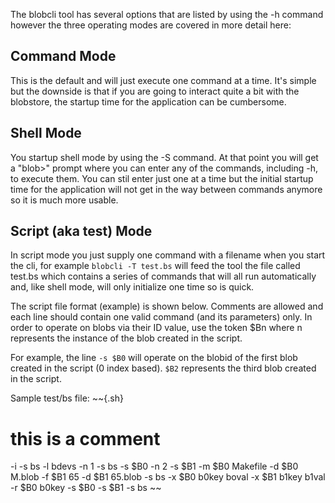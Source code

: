 The blobcli tool has several options that are listed by using the -h command
however the three operating modes are covered in more detail here:

Command Mode
------------
This is the default and will just execute one command at a time. It's simple
but the downside is that if you are going to interact quite a bit with the
blobstore, the startup time for the application can be cumbersome.

Shell Mode
----------
You startup shell mode by using the -S command. At that point you will get
a "blob>" prompt where you can enter any of the commands, including -h,
to execute them. You can stil enter just one at a time but the initial
startup time for the application will not get in the way between commands
anymore so it is much more usable.

Script (aka test) Mode
----------------------
In script mode you just supply one command with a filename when you start
the cli, for example `blobcli -T test.bs` will feed the tool the file
called test.bs which contains a series of commands that will all run
automatically and, like shell mode, will only initialize one time so is
quick.

The script file format (example) is shown below.  Comments are allowed and
each line should contain one valid command (and its parameters) only. In
order to operate on blobs via their ID value, use the token $Bn where n
represents the instance of the blob created in the script.

For example, the line `-s $B0` will operate on the blobid of the first
blob created in the script (0 index based). `$B2` represents the third
blob created in the script.

Sample test/bs file:
~~{.sh}
# this is a comment
-i
-s bs
-l bdevs
-n 1
-s bs
-s $B0
-n 2
-s $B1
-m $B0 Makefile
-d $B0 M.blob
-f $B1 65
-d $B1 65.blob
-s bs
-x $B0 b0key boval
-x $B1 b1key b1val
-r $B0 b0key
-s $B0
-s $B1
-s bs
~~
